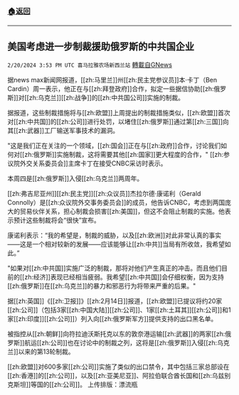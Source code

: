 ###  [:house:返回](README.md)
---


## 美国考虑进一步制裁援助俄罗斯的中共国企业
`2/20/2024 3:53 PM UTC 喜马拉雅农场新西兰站` [轉載自GNews](https://gnews.org/articles/2326239)

据news max新闻网报道，[[zh:马里兰]]州[[zh:民主党参议员]]本·卡丁（Ben Cardin）周一表示，他正在与[[zh:拜登政府]]合作，拟定一些据信协助[[zh:俄罗斯]]对[[zh:乌克兰]][[zh:战争]]的[[zh:中共国公司]]实施的制裁。

据报道，这些制裁措施将与[[zh:欧盟]]上周提出的制裁措施类似，[[zh:欧盟]]首次对[[zh:中共国]]的[[zh:公司]]进行处罚，以堵住[[zh:俄罗斯]]通过第[[zh:三国]]向其[[zh:武器]]工厂输送军事技术的漏洞。

"这是我们正在关注的一个领域，[[zh:国会]]正在与[[zh:政府]]合作，讨论我们如何对[[zh:俄罗斯]]实施制裁，这将需要其他[[zh:国家]]更大程度的合作，" [[zh:参议院外交关系委员会]]主席卡丁在接受CNBC采访时表示。

本周四是[[zh:俄罗斯]]入侵[[zh:乌克兰]]两周年。

[[zh:弗吉尼亚州]][[zh:民主党]][[zh:众议员]]杰拉尔德·康诺利（Gerald Connolly）是[[zh:众议院外交事务委员会]]的成员，他告诉CNBC，考虑到两国庞大的贸易伙伴关系，担心制裁会损害[[zh:美国]]，但这不会阻止制裁的实施。他表示预计这些制裁将会“很快”宣布。

康诺利表示：“我的希望是，制裁的威胁，以及[[zh:欧洲]]对此非常认真的事实——这是一个相对较新的发展——应该能够让[[zh:中共]]当局有所收敛，我希望如此。”

"如果对[[zh:中共国]]实施广泛的制裁，那将对他们产生真正的冲击。而且他们目前的[[zh:经济]]表现已经相当疲弱。我希望[[zh:中共国]]会仔细权衡，因为支持[[zh:俄罗斯]]在[[zh:乌克兰]]的暴力和邪恶行为将带来严重的后果。"

据[[zh:英国]]《[[zh:卫报]]》[[zh:2月14日]]报道，[[zh:欧盟]]已提议将约20家[[zh:公司]]（包括3家[[zh:中国大陆]][[zh:公司]]、1家[[zh:土耳其]][[zh:公司]]和1家[[zh:印度]][[zh:公司]]）列入向[[zh:俄罗斯军方]]提供支持的出口黑名单。

被指控从[[zh:朝鲜]]向符拉迪沃斯托克以东的敦奈港运输[[zh:武器]]的两家[[zh:俄罗斯]]航运[[zh:公司]]也在讨论中的制裁之列，这将是[[zh:俄罗斯]]入侵[[zh:乌克兰]]以来的第13轮制裁。

[[zh:欧盟]]对600多家[[zh:公司]]实施了类似的出口禁令，其中包括三家总部设在[[zh:香港]]的[[zh:公司]]，以及[[zh:亚美尼亚]]、阿拉伯联合酋长国和[[zh:乌兹别克斯坦]]等国的[[zh:公司]]。
上传排版：漂流瓶
